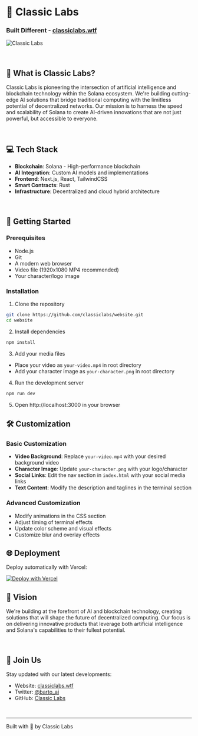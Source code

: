 # 💬 Classic Labs
### Built Different - [classiclabs.wtf](https://www.classiclabs.wtf)
![Classic Labs](https://cdn.prod.website-files.com/674396c59212c6ea348b24e0/679b8ce346082a7d5f3bd742_9096e32672b2f1c26141c50a8cf32b04.png)

<br>

## 🎯 What is Classic Labs?
Classic Labs is pioneering the intersection of artificial intelligence and blockchain technology within the Solana ecosystem. We're building cutting-edge AI solutions that bridge traditional computing with the limitless potential of decentralized networks. Our mission is to harness the speed and scalability of Solana to create AI-driven innovations that are not just powerful, but accessible to everyone.

<br>

## 💻 Tech Stack
- **Blockchain**: Solana - High-performance blockchain
- **AI Integration**: Custom AI models and implementations
- **Frontend**: Next.js, React, TailwindCSS
- **Smart Contracts**: Rust
- **Infrastructure**: Decentralized and cloud hybrid architecture

<br>

## 🚀 Getting Started

### Prerequisites
* Node.js
* Git
* A modern web browser
* Video file (1920x1080 MP4 recommended)
* Your character/logo image

### Installation
1. Clone the repository
```bash
git clone https://github.com/classiclabs/website.git
cd website
```

2. Install dependencies
```bash
npm install
```

3. Add your media files
- Place your video as `your-video.mp4` in root directory
- Add your character image as `your-character.png` in root directory

4. Run the development server
```bash
npm run dev
```

5. Open http://localhost:3000 in your browser

## 🛠️ Customization

### Basic Customization
* **Video Background**: Replace `your-video.mp4` with your desired background video
* **Character Image**: Update `your-character.png` with your logo/character
* **Social Links**: Edit the nav section in `index.html` with your social media links
* **Text Content**: Modify the description and taglines in the terminal section

### Advanced Customization
* Modify animations in the CSS section
* Adjust timing of terminal effects
* Update color scheme and visual effects
* Customize blur and overlay effects

## 🌐 Deployment

Deploy automatically with Vercel:

[![Deploy with Vercel](https://vercel.com/button)](https://vercel.com/new/clone?repository-url=https%3A%2F%2Fgithub.com%2Fclassiclabs%2Fwebsite)

## 🔮 Vision
We're building at the forefront of AI and blockchain technology, creating solutions that will shape the future of decentralized computing. Our focus is on delivering innovative products that leverage both artificial intelligence and Solana's capabilities to their fullest potential.

<br>

## 🤝 Join Us
Stay updated with our latest developments:
- Website: [classiclabs.wtf](https://www.classiclabs.wtf)
- Twitter: [@barto_ai](https://twitter.com/barto_ai)
- GitHub: [Classic Labs](https://github.com/classiclabsai)

<br>

---
Built with 🔮 by Classic Labs
